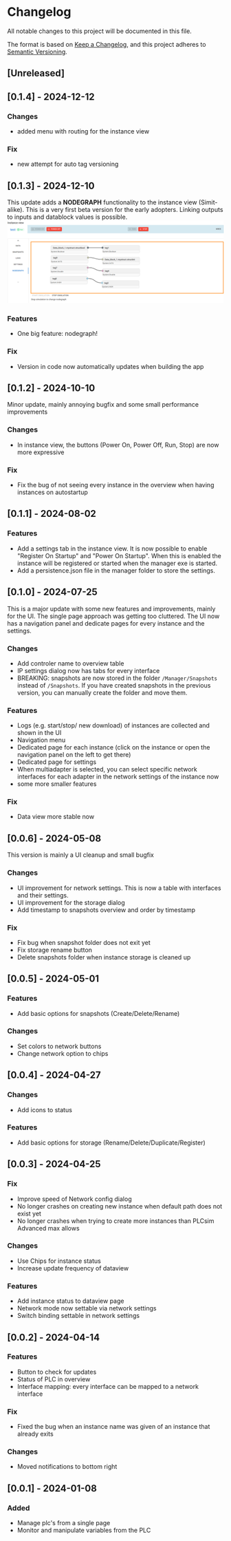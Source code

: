 # Changelog

All notable changes to this project will be documented in this file.

The format is based on [Keep a Changelog](https://keepachangelog.com/en/1.0.0/),
and this project adheres to [Semantic Versioning](https://semver.org/spec/v2.0.0.html).

## [Unreleased]

## [0.1.4] - 2024-12-12
### Changes
- added menu with routing for the instance view

### Fix
- new attempt for auto tag versioning

## [0.1.3] - 2024-12-10
This update adds a **NODEGRAPH** functionality to the instance view (Simit-alike). This is a very first beta version for the early adopters. Linking outputs to inputs and datablock values is possible.
![](docs/img/nodegraph.png)

### Features
- One big feature: nodegraph!

### Fix
- Version in code now automatically updates when building the app

## [0.1.2] - 2024-10-10
Minor update, mainly annoying bugfix and some small performance improvements

### Changes
- In instance view, the buttons (Power On, Power Off, Run, Stop) are now more expressive

### Fix
- Fix the bug of not seeing every instance in the overview when having instances on autostartup

## [0.1.1] - 2024-08-02

### Features
- Add a settings tab in the instance view. It is now possible to enable "Register On Startup" and "Power On Startup". When this is enabled the instance will be registered or started when the manager exe is started.
- Add a persistence.json file in the manager folder to store the settings. 

## [0.1.0] - 2024-07-25

This is a major update with some new features and improvements, mainly for the UI.
The single page approach was getting too cluttered.
The UI now has a navigation panel and dedicate pages for every instance and the settings.


### Changes

- Add controler name to overview table
- IP settings dialog now has tabs for every interface
- BREAKING: snapshots are now stored in the folder `/Manager/Snapshots` instead of `/Snapshots`. If you have created snapshots in the previous version, you can manually create the folder and move them.

### Features

- Logs (e.g. start/stop/ new download) of instances are collected and shown in the UI
- Navigation menu
- Dedicated page for each instance (click on the instance or open the navigation panel on the left to get there)
- Dedicated page for settings
- When multiadapter is selected, you can select specific network interfaces for each adapter in the network settings of the instance now
- some more smaller features

### Fix

- Data view more stable now

## [0.0.6] - 2024-05-08

This version is mainly a UI cleanup and small bugfix

### Changes

- UI improvement for network settings. This is now a table with interfaces and their settings.
- UI improvement for the storage dialog
- Add timestamp to snapshots overview and order by timestamp

### Fix

- Fix bug when snapshot folder does not exit yet
- Fix storage rename button
- Delete snapshots folder when instance storage is cleaned up

## [0.0.5] - 2024-05-01

### Features

- Add basic options for snapshots (Create/Delete/Rename)

### Changes

- Set colors to network buttons
- Change network option to chips

## [0.0.4] - 2024-04-27

### Changes

- Add icons to status

### Features

- Add basic options for storage (Rename/Delete/Duplicate/Register)

## [0.0.3] - 2024-04-25

### Fix

- Improve speed of Network config dialog
- No longer crashes on creating new instance when default path does not exist yet
- No longer crashes when trying to create more instances than PLCsim Advanced max allows

### Changes

- Use Chips for instance status
- Increase update frequency of dataview

### Features

- Add instance status to dataview page
- Network mode now settable via network settings
- Switch binding settable in network settings

## [0.0.2] - 2024-04-14

### Features

- Button to check for updates
- Status of PLC in overview
- Interface mapping: every interface can be mapped to a network interface

### Fix

- Fixed the bug when an instance name was given of an instance that already exits

### Changes

- Moved notifications to bottom right

## [0.0.1] - 2024-01-08

### Added

- Manage plc's from a single page
- Monitor and manipulate variables from the PLC
